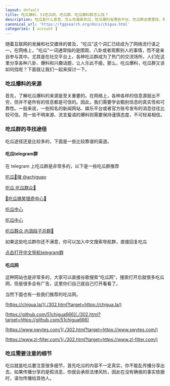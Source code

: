 ```yaml
---
layout: default
title: 吃瓜爆料，51吃瓜网，吃瓜群、吃瓜爆料群怎么找？
description: 吃瓜是什么意思，怎么吃最新的瓜，吃瓜爆料有哪些平台，吃瓜群去哪里找，哪里有最新的吃瓜内容和视频呢？
canonical_url: 'https://tggsearch.org/docs/chigua.html'
categories: [ account ]
---
```

随着互联网的发展和社交媒体的普及，"吃瓜"这个词汇已经成为了网络流行语之一。在网络上，"吃瓜"一词通常指的是围观、八卦或者观察别人的事情，而不是亲自参与其中。尤其是在社交平台上，各种吃瓜群成为了热门的交流场所，人们在这里分享各种八卦、爆料和兴趣话题，让人乐此不疲。那么，吃瓜爆料，吃瓜群又该如何找呢？下面就让我们一起来探讨一下。

### 吃瓜爆料的来源
首先，了解吃瓜爆料的来源是至关重要的。在网络上，各种各样的信息源层出不穷，但并不是所有的信息都是可信的。因此，我们需要学会甄别信息的真实性和可靠性。一般来说，一些知名的新闻网站、娱乐平台或者官方账号发布的消息往往比较可信。而一些不明来源、流言蜚语的爆料则需要保持谨慎态度，不可轻易相信。

### 吃瓜群的寻找途径
吃瓜途径还是比较多的，下面是一些比较靠谱的渠道。

#### 吃瓜telegram群
在 telegram 上吃瓜群是非常多的，以下是一些吃瓜群推荐

[吃瓜🍉搜 @achiguao](./302.html?target=https://t.me/achigua)

[吃瓜 吃瓜群众🍉](./302.html?target=https://t.me/chigua2022)

[🍉吃瓜搞笑猎奇中心🌚](./302.html?target=https://t.me/chiguagxzx)

[吃瓜中心](./302.html?target=https://t.me/chigua9191)

[吃瓜中心](./302.html?target=https://t.me/chiguadog)

[吃瓜群众 内涵段子总群🫥](./302.html?target=https://t.me/xieyi13)

如果这些吃瓜群你还不满意，你可以加入中文搜索导航群，直接回复吃瓜

[点击打开中文导航telegram群](./302.html?target=https://t.me/chineseSearchService)

#### 吃瓜网
这种网站也是非常多的，大家可以直接谷歌搜索“吃瓜网”，搜索打开后就很多吃瓜网，但是很多会有广告，这里你们自己就自己打开看看了。

当然下面也有一些我们推荐的吃瓜网。

[https://chigua.la/](./302.html?target=https://chigua.la/)

[https://github.com/51chigua666](./302.html?target=https://github.com/51chigua666)

[https://www.swytes.com/](./302.html?target=https://www.swytes.com/)

[https://www.zl-filter.com/](./302.html?target=https://www.zl-filter.com/)

### 吃瓜需要注意的细节
吃瓜就是吃瓜要注意很多细节，首先吃瓜的内容不一定真实，你不能乱传播分享出去，如果传播分享的是假消息，你就会承担法律风险，因此在没有确凿的事实依据时，请勿传播给其他人。